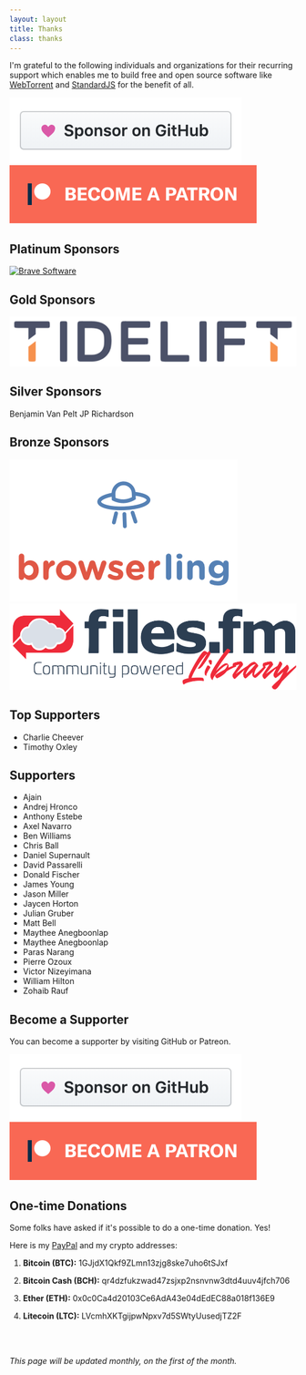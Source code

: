```yaml
---
layout: layout
title: Thanks
class: thanks
---
```


I'm grateful to the following individuals and organizations for their recurring
support which enables me to build free and open source software like
[WebTorrent](https://webtorrent.io) and [StandardJS](https://standardjs.com) for
the benefit of all.

<div class='sponsor-buttons'>
  <a href='https://github.com/users/feross/sponsorship' target='_blank' class='sponsor-button grow'>
    <img src='/images/supporters/githubsponsors.png' />
  </a>
  <a href='https://www.patreon.com/feross' target='_blank' class='sponsor-button grow'>
    <img src='/images/supporters/patreon.png' />
  </a>
</div>

## Platinum Sponsors

<div class='sponsors sponsors-platinum'>
  <a href='https://brave.com' rel='nofollow' target='_blank' class='sponsor grow'>
    <img src='/images/supporters/brave.png' alt='Brave Software' />
  </a>
</div>

## Gold Sponsors

<div class='sponsors sponsors-gold'>
  <a href='https://tidelift.com/subscription/pkg/npm-standard?utm_source=npm-standard&utm_medium=readme' rel='nofollow' target='_blank' class='sponsor grow'>
    <img src='/images/supporters/tidelift.png' alt='Tidelift' />
  </a>
</div>

## Silver Sponsors

<div class='sponsors sponsors-silver'>
  <span class='sponsor grow'>Benjamin Van Pelt</span>
  <span class='sponsor grow'>JP Richardson</span>
</div>

## Bronze Sponsors

<div class='sponsors sponsors-bronze'>
  <a href='https://www.browserling.com' rel='nofollow' target='_blank' class='sponsor grow'>
    <img src='/images/supporters/browserling.png' alt='Browserling' />
  </a>
  <a href='https://library.files.fm/' rel='nofollow' target='_blank' class='sponsor grow'>
    <img src='/images/supporters/filesfm.png' alt='Files.fm' />
  </a>
</div>

## Top Supporters

- Charlie Cheever
- Timothy Oxley

## Supporters

- Ajain
- Andrej Hronco
- Anthony Estebe
- Axel Navarro
- Ben Williams
- Chris Ball
- Daniel Supernault
- David Passarelli
- Donald Fischer
- James Young
- Jason Miller
- Jaycen Horton
- Julian Gruber
- Matt Bell
- Maythee Anegboonlap
- Maythee Anegboonlap
- Paras Narang
- Pierre Ozoux
- Victor Nizeyimana
- William Hilton
- Zohaib Rauf

## Become a Supporter

You can become a supporter by visiting GitHub or Patreon.

<div class='sponsor-buttons'>
  <a href='https://github.com/users/feross/sponsorship' target='_blank' class='sponsor-button grow'>
    <img src='/images/supporters/githubsponsors.png' />
  </a>
  <a href='https://www.patreon.com/feross' target='_blank' class='sponsor-button grow'>
    <img src='/images/supporters/patreon.png' />
  </a>
</div>

## One-time Donations

Some folks have asked if it's possible to do a one-time donation. Yes!

Here is my [PayPal](https://www.paypal.me/feross) and my crypto addresses:

1. **Bitcoin (BTC):** 1GJjdX1Qkf9ZLmn13zjg8ske7uho6tSJxf

1. **Bitcoin Cash (BCH):** qr4dzfukzwad47zsjxp2nsnvnw3dtd4uuv4jfch706

1. **Ether (ETH):** 0x0c0Ca4d20103Ce6AdA43e04dEdEC88a018f136E9

1. **Litecoin (LTC):** LVcmhXKTgijpwNpxv7d5SWtyUusedjTZ2F

<br><br>

*This page will be updated monthly, on the first of the month.*
